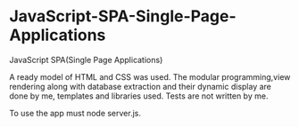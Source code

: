 # JavaScript-SPA-Single-Page-Applications
JavaScript SPA(Single Page Applications)

 A ready model of HTML and CSS was used. The modular programming,view rendering along with database extraction and their dynamic display are done by me, templates and libraries used. Tests are not written by me.

To use the app must node server.js.
